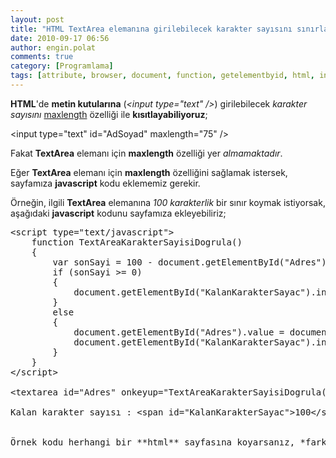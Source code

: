 ```yaml
---
layout: post
title: "HTML TextArea elemanına girilebilecek karakter sayısını sınırlamak"
date: 2010-09-17 06:56
author: engin.polat
comments: true
category: [Programlama]
tags: [attribute, browser, document, function, getelementbyid, html, innerhtml, input, javascript, maxlength, onkeyup, span, text, textarea, type, var]
---
```

**HTML**'de **metin kutularına** (*&lt;input type="text" /&gt;*) girilebilecek *karakter sayısını* <a href="http://www.w3schools.com/tags/att_input_maxlength.asp" target="_blank" rel="noopener">maxlength</a> özelliği ile **kısıtlayabiliyoruz**;



&lt;input type="text" id="AdSoyad" maxlength="75" /&gt;</pre>

Fakat **TextArea** elemanı için **maxlength** özelliği yer *almamaktadır*.

Eğer **TextArea** elemanı için **maxlength** özelliğini sağlamak istersek, sayfamıza **javascript** kodu eklememiz gerekir.

Örneğin, ilgili **TextArea** elemanına *100 karakterlik* bir sınır koymak istiyorsak, aşağıdaki **javascript** kodunu sayfamıza ekleyebiliriz;

<pre class="brush:xml">&lt;script type="text/javascript"&gt;
    function TextAreaKarakterSayisiDogrula()
    {
        var sonSayi = 100 - document.getElementById("Adres").value.length;
        if (sonSayi &gt;= 0)
        {
            document.getElementById("KalanKarakterSayac").innerHTML = sonSayi;
        }
        else
        {
            document.getElementById("Adres").value = document.getElementById("Adres").value.substring(0, 100);
            document.getElementById("KalanKarakterSayac").innerHTML = 0;
        }
    }
&lt;/script&gt;

&lt;textarea id="Adres" onkeyup="TextAreaKarakterSayisiDogrula()" cols="20" rows="5"&gt;&lt;/textarea&gt;

Kalan karakter sayısı : &lt;span id="KalanKarakterSayac"&gt;100&lt;/span&gt;


Örnek kodu herhangi bir **html** sayfasına koyarsanız, *farklı tarayıcılarda* **sorun çıkartmadan** çalışacaktır.

